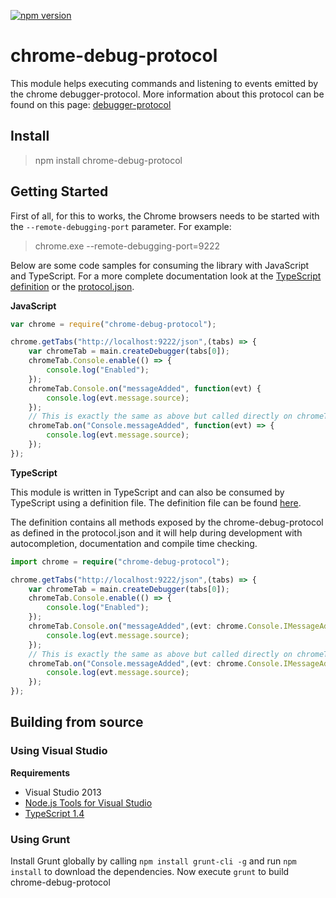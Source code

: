 [![npm version](https://badge.fury.io/js/chrome-debug-protocol.svg)](http://badge.fury.io/js/chrome-debug-protocol)

# chrome-debug-protocol

This module helps executing commands and listening to events emitted by the chrome debugger-protocol.
More information about this protocol can be found on this page: [debugger-protocol](https://developer.chrome.com/devtools/docs/debugger-protocol)

## Install

> npm install chrome-debug-protocol

## Getting Started

First of all, for this to works, the Chrome browsers needs to be started with the `--remote-debugging-port` parameter. For example:

>chrome.exe --remote-debugging-port=9222

Below are some code samples for consuming the library with JavaScript and TypeScript. For a more complete documentation look at the [TypeScript definition](/Scripts/typings/chrome-debug-protocol/chrome-debug-protocol.d.ts) or the [protocol.json](/protocol.json). 

**JavaScript**

```JavaScript
var chrome = require("chrome-debug-protocol");

chrome.getTabs("http://localhost:9222/json",(tabs) => {
    var chromeTab = main.createDebugger(tabs[0]);
    chromeTab.Console.enable(() => {
        console.log("Enabled");
    });
    chromeTab.Console.on("messageAdded", function(evt) {
        console.log(evt.message.source);
    });
    // This is exactly the same as above but called directly on chromeTab
    chromeTab.on("Console.messageAdded", function(evt) => {
        console.log(evt.message.source);
    });
});
```

**TypeScript**

This module is written in TypeScript and can also be consumed by TypeScript using a definition file.
The definition file can be found [here](/Scripts/typings/chrome-debug-protocol/chrome-debug-protocol.d.ts).

The definition contains all methods exposed by the chrome-debug-protocol as defined in the protocol.json and it will help during development with autocompletion, documentation and compile time checking.

```TypeScript
import chrome = require("chrome-debug-protocol");

chrome.getTabs("http://localhost:9222/json",(tabs) => {
    var chromeTab = main.createDebugger(tabs[0]);
    chromeTab.Console.enable(() => {
        console.log("Enabled");
    });
    chromeTab.Console.on("messageAdded",(evt: chrome.Console.IMessageAddedEvent) => {
        console.log(evt.message.source);
    });
    // This is exactly the same as above but called directly on chromeTab
    chromeTab.on("Console.messageAdded",(evt: chrome.Console.IMessageAddedEvent) => {
        console.log(evt.message.source);
    });
});
```

## Building from source

### Using Visual Studio

**Requirements**
 * Visual Studio 2013
 * [Node.js Tools for Visual Studio](https://nodejstools.codeplex.com/)
 * [TypeScript 1.4](http://www.typescriptlang.org/)

### Using Grunt

Install Grunt globally by calling `npm install grunt-cli -g` and run `npm install` to download the dependencies.
Now execute `grunt` to build chrome-debug-protocol
